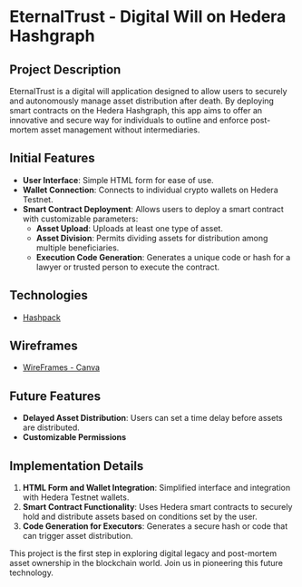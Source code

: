 # EternalTrust - Digital Will on Hedera Hashgraph

## Project Description
EternalTrust is a digital will application designed to allow users to securely and autonomously manage asset distribution after death. By deploying smart contracts on the Hedera Hashgraph, this app aims to offer an innovative and secure way for individuals to outline and enforce post-mortem asset management without intermediaries.

## Initial Features
- **User Interface**: Simple HTML form for ease of use.
- **Wallet Connection**: Connects to individual crypto wallets on Hedera Testnet.
- **Smart Contract Deployment**: Allows users to deploy a smart contract with customizable parameters:
  - **Asset Upload**: Uploads at least one type of asset.
  - **Asset Division**: Permits dividing assets for distribution among multiple beneficiaries.
  - **Execution Code Generation**: Generates a unique code or hash for a lawyer or trusted person to execute the contract.

## Technologies 
- [Hashpack](https://www.hashpack.app/developers)

## Wireframes
- [WireFrames - Canva](https://www.canva.com/design/DAGWwCVyShk/x_zHvxcyj5OjWy73KgbX6w/view?utm_content=DAGWwCVyShk&utm_campaign=designshare&utm_medium=link&utm_source=editor)

## Future Features
- **Delayed Asset Distribution**: Users can set a time delay before assets are distributed.
- **Customizable Permissions**

## Implementation Details
1. **HTML Form and Wallet Integration**: Simplified interface and integration with Hedera Testnet wallets.
2. **Smart Contract Functionality**: Uses Hedera smart contracts to securely hold and distribute assets based on conditions set by the user.
3. **Code Generation for Executors**: Generates a secure hash or code that can trigger asset distribution.

This project is the first step in exploring digital legacy and post-mortem asset ownership in the blockchain world. Join us in pioneering this future technology.